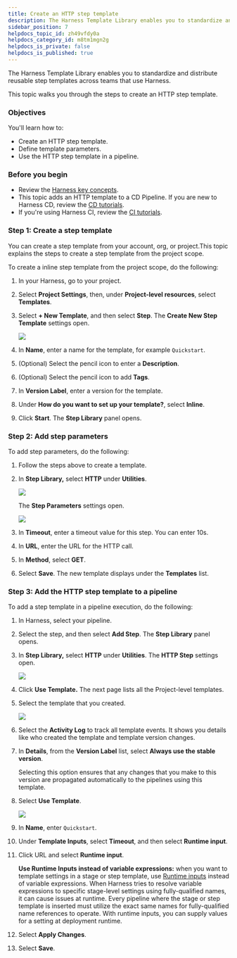 ```yaml
---
title: Create an HTTP step template
description: The Harness Template Library enables you to standardize and distribute reusable step templates across teams that use Harness. This topic walks you through the steps to create an HTTP step template. O…
sidebar_position: 7
helpdocs_topic_id: zh49vfdy0a
helpdocs_category_id: m8tm1mgn2g
helpdocs_is_private: false
helpdocs_is_published: true
---
```


The Harness Template Library enables you to standardize and distribute reusable step templates across teams that use Harness.

This topic walks you through the steps to create an HTTP step template.

### Objectives

You'll learn how to: 

* Create an HTTP step template.
* Define template parameters.
* Use the HTTP step template in a pipeline.

### Before you begin

* Review the [Harness key concepts](../../first-gen/starthere-firstgen/harness-key-concepts.md).
* This topic adds an HTTP template to a CD Pipeline. If you are new to Harness CD, review the [CD tutorials](/tutorials/cd-pipelines).
* If you're using Harness CI, review the [CI tutorials](../../continuous-integration/get-started/tutorials.md).

### Step 1: Create a step template

You can create a step template from your account, org, or project. ​This topic explains the steps to create a step template from the project scope.

To create a inline step template from the project scope, do the following:

1. In your Harness, go to your project.
2. Select **Project Settings**, then, under **Project-level resources**, select **Templates**.
3. Select **+ New Template**, and then select **Step**. The **Create New Step Template** settings open.

   ![](./static/harness-template-library-35.png)

4. In **Name**, enter a name for the template, for example `Quickstart`.
5. (Optional) Select the pencil icon to enter a **Description**.
6. (Optional) Select the pencil icon to add **Tags**.
7. In **Version Label**, enter a version for the template.​
8. Under **How do you want to set up your template?**, select **Inline**.
9. Click **Start**. The **Step Library** panel opens.

### Step 2: Add step parameters

To add step parameters, do the following:

1. Follow the steps above to create a template.
2. In **Step Library,** select **HTTP** under **Utilities**.

   ![](./static/harness-template-library-36.png)

   The **Step Parameters** settings open.

   ![](./static/harness-template-library-37.png)

3. In **Timeout**, enter a timeout value for this step. You can enter 10s.
4. In **URL**, enter the URL for the HTTP call.
5. In **Method**, select **GET**.
6. Select **Save**. The new template displays under the **Templates** list.

### Step 3: Add the HTTP step template to a pipeline

To add a step template in a pipeline execution, do the following:

1. In Harness, select your pipeline.
2. Select the step, and then select **Add Step**. The **Step Library** panel opens.
3. In **Step Library,** select **HTTP** under **Utilities**. The **HTTP Step** settings open.

   ![](./static/harness-template-library-38.png)

4. Click **Use Template.** The next page lists all the Project-level templates.
5. Select the template that you created.

   ![](./static/harness-template-library-39.png)

6. Select the **Activity Log** to track all template events. It shows you details like who created the template and template version changes.
7. In **Details**, from the **Version Label** list, select **Always use the stable version**.

   Selecting this option ensures that any changes that you make to this version are propagated automatically to the pipelines using this template.

8. Select **Use Template**.

   ![](./static/harness-template-library-40.png)

9. In **Name**, enter `Quickstart`.

10. Under **Template Inputs**, select **Timeout**, and then select **Runtime input**.

11. Click URL and select **Runtime input**.

    **Use Runtime Inputs instead of variable expressions:** when you want to template settings in a stage or step template, use [Runtime inputs](../variables-and-expressions/runtime-inputs.md) instead of variable expressions. When Harness tries to resolve variable expressions to specific stage-level settings using fully-qualified names, it can cause issues at runtime. Every pipeline where the stage or step template is inserted must utilize the exact same names for fully-qualified name references to operate. With runtime inputs, you can supply values for a setting at deployment runtime.
   
12. Select **Apply Changes**.
13. Select **Save**.
